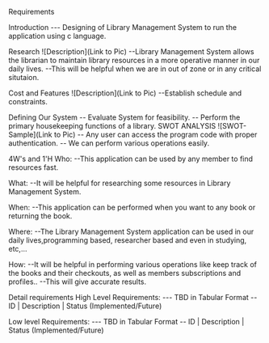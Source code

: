 Requirements

Introduction
--- Designing of Library Management System to run the application using c language.

Research
![Description](Link to Pic) --Library Management System allows the librarian to maintain library resources in a more operative manner in our daily lives. --This will be helpful when we are in out of zone or in any critical situtaion.

Cost and Features
![Description](Link to Pic) --Establish schedule and constraints.

Defining Our System
-- Evaluate System for feasibility.
-- Perform the primary housekeeping functions of a library.
SWOT ANALYSIS
![SWOT-Sample](Link to Pic) -- Any user can access the program code with proper authentication. -- We can perform various operations easily.

4W's and 1'H
Who:
--This application can be used by any member to find resources fast.

What:
--It will be helpful for researching some resources in Library Management System.

When:
--This application can be performed when you want to any book or returning the book.

Where:
--The Library Management System application can be used in our daily lives,programming based, researcher based and even in studying, etc,...

How:
--It will be helpful in performing various operations like keep track of the books and their checkouts, as well as members subscriptions and profiles.. --This will give accurate results.

Detail requirements
High Level Requirements:
--- TBD in Tabular Format -- ID | Description | Status (Implemented/Future)

Low level Requirements:
--- TBD in Tabular Format -- ID | Description | Status (Implemented/Future)
